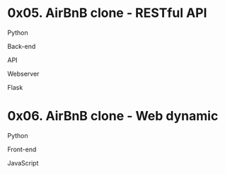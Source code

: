 # 0x05. AirBnB clone - RESTful API

Python

Back-end

API

Webserver

Flask

# 0x06. AirBnB clone - Web dynamic

Python

Front-end

JavaScript
